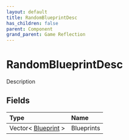 ```yaml
---
layout: default
title: RandomBlueprintDesc
has_children: false
parent: Component
grand_parent: Game Reflection
---
```

# RandomBlueprintDesc
Description 

## Fields

| Type | Name |
|:----------|:--------------|
| Vector< [Blueprint](/riftbreaker-wiki/docs/game-reflection/classes/blueprint/) > | Blueprints |

